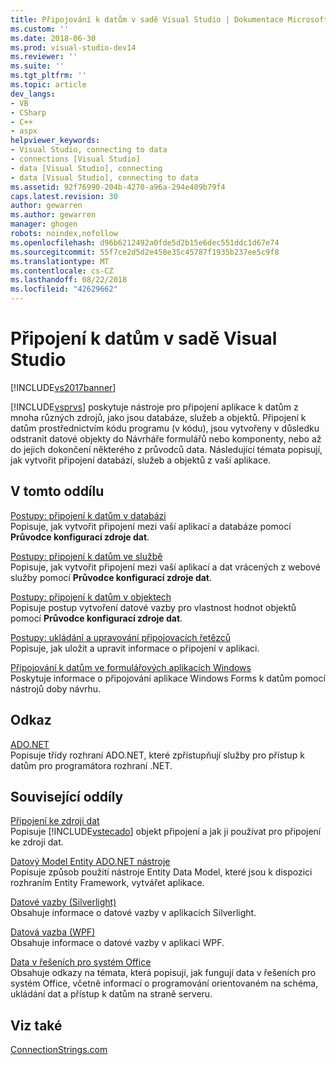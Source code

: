```yaml
---
title: Připojování k datům v sadě Visual Studio | Dokumentace Microsoftu
ms.custom: ''
ms.date: 2018-06-30
ms.prod: visual-studio-dev14
ms.reviewer: ''
ms.suite: ''
ms.tgt_pltfrm: ''
ms.topic: article
dev_langs:
- VB
- CSharp
- C++
- aspx
helpviewer_keywords:
- Visual Studio, connecting to data
- connections [Visual Studio]
- data [Visual Studio], connecting
- data [Visual Studio], connecting to data
ms.assetid: 92f76990-204b-4270-a96a-294e409b79f4
caps.latest.revision: 30
author: gewarren
ms.author: gewarren
manager: ghogen
robots: noindex,nofollow
ms.openlocfilehash: d96b6212492a0fde5d2b15e6dec551ddc1d67e74
ms.sourcegitcommit: 55f7ce2d5d2e458e35c45787f1935b237ee5c9f8
ms.translationtype: MT
ms.contentlocale: cs-CZ
ms.lasthandoff: 08/22/2018
ms.locfileid: "42629662"
---
```

# <a name="connecting-to-data-in-visual-studio"></a>Připojení k datům v sadě Visual Studio
[!INCLUDE[vs2017banner](../includes/vs2017banner.md)]

[!INCLUDE[vsprvs](../includes/vsprvs-md.md)] poskytuje nástroje pro připojení aplikace k datům z mnoha různých zdrojů, jako jsou databáze, služeb a objektů. Připojení k datům prostřednictvím kódu programu (v kódu), jsou vytvořeny v důsledku odstranit datové objekty do Návrháře formulářů nebo komponenty, nebo až do jejich dokončení některého z průvodců data. Následující témata popisují, jak vytvořit připojení databází, služeb a objektů z vaší aplikace.  
  
## <a name="in-this-section"></a>V tomto oddílu  
 [Postupy: připojení k datům v databázi](../data-tools/how-to-connect-to-data-in-a-database.md)  
 Popisuje, jak vytvořit připojení mezi vaší aplikací a databáze pomocí **Průvodce konfigurací zdroje dat**.  
  
 [Postupy: připojení k datům ve službě](../data-tools/how-to-connect-to-data-in-a-service.md)  
 Popisuje, jak vytvořit připojení mezi vaší aplikací a dat vrácených z webové služby pomocí **Průvodce konfigurací zdroje dat**.  
  
 [Postupy: připojení k datům v objektech](http://msdn.microsoft.com/library/862fd351-0f4d-4220-9743-6103b87dc24b)  
 Popisuje postup vytvoření datové vazby pro vlastnost hodnot objektů pomocí **Průvodce konfigurací zdroje dat**.  
  
 [Postupy: ukládání a upravování připojovacích řetězců](~/E:/Repos/visualstudio-docs-pr/docs/data-tools/how-to-save-and-edit-connection-strings.md)  
 Popisuje, jak uložit a upravit informace o připojení v aplikaci.  
  
 [Připojování k datům ve formulářových aplikacích Windows](../data-tools/connecting-to-data-in-windows-forms-applications.md)  
 Poskytuje informace o připojování aplikace Windows Forms k datům pomocí nástrojů doby návrhu.  
  
## <a name="reference"></a>Odkaz  
 [ADO.NET](http://msdn.microsoft.com/library/5b96ed06-9759-4966-a797-a1d5f6ee50ca)  
 Popisuje třídy rozhraní ADO.NET, které zpřístupňují služby pro přístup k datům pro programátora rozhraní .NET.  
  
## <a name="related-sections"></a>Související oddíly  
 [Připojení ke zdroji dat](http://msdn.microsoft.com/library/9abc3f92-1be3-4e1a-b360-762dc689650e)  
 Popisuje [!INCLUDE[vstecado](../includes/vstecado-md.md)] objekt připojení a jak ji používat pro připojení ke zdroji dat.  
  
 [Datový Model Entity ADO.NET nástroje](http://msdn.microsoft.com/en-us/91076853-0881-421b-837a-f582f36be527)  
 Popisuje způsob použití nástroje Entity Data Model, které jsou k dispozici rozhraním Entity Framework, vytvářet aplikace.  
  
 [Datové vazby (Silverlight)](http://go.microsoft.com/fwlink/?LinkId=166342)  
 Obsahuje informace o datové vazby v aplikacích Silverlight.  
  
 [Datová vazba (WPF)](http://msdn.microsoft.com/library/90f79b97-17e7-40d1-abf0-3ba600ad1d7e)  
 Obsahuje informace o datové vazby v aplikaci WPF.  
  
 [Data v řešeních pro systém Office](http://msdn.microsoft.com/library/8478c095-864b-4ed3-8a70-1fc19b411c6a)  
 Obsahuje odkazy na témata, která popisují, jak fungují data v řešeních pro systém Office, včetně informací o programování orientovaném na schéma, ukládání dat a přístup k datům na straně serveru.  
  
## <a name="see-also"></a>Viz také  
 [ConnectionStrings.com](http://www.connectionstrings.com)